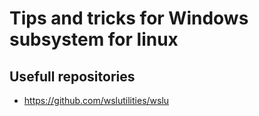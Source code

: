 # Tips and tricks for Windows subsystem for linux


## Usefull repositories
- https://github.com/wslutilities/wslu

